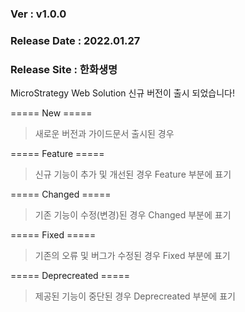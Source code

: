 ### Ver : v1.0.0
### Release Date : 2022.01.27
### Release Site : 한화생명

MicroStrategy Web Solution 신규 버전이 출시 되었습니다!

===== New =====
 > 새로운 버전과 가이드문서 출시된 경우

===== Feature =====
 > 신규 기능이 추가 및 개선된 경우 Feature 부분에 표기 

===== Changed =====
 > 기존 기능이 수정(변경)된 경우 Changed 부분에 표기

===== Fixed =====
 > 기존의 오류 및 버그가 수정된 경우 Fixed 부분에 표기

===== Deprecreated =====
 > 제공된 기능이 중단된 경우 Deprecreated 부분에 표기

